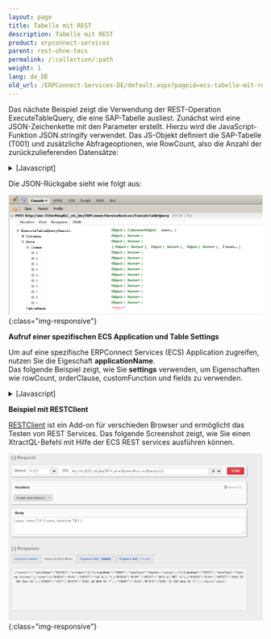 ```yaml
---
layout: page
title: Tabelle mit REST
description: Tabelle mit REST
product: erpconnect-services
parent: rest-ohne-tecs
permalink: /:collection/:path
weight: 1
lang: de_DE
old_url: /ERPConnect-Services-DE/default.aspx?pageid=ecs-tabelle-mit-rest
---
```


Das nächste Beispiel zeigt die Verwendung der REST-Operation ExecuteTableQuery, die eine SAP-Tabelle ausliest. Zunächst wird eine JSON-Zeichenkette mit den Parameter erstellt. Hierzu wird die JavaScript-Funktion JSON.stringify verwendet. Das JS-Objekt definiert die SAP-Tabelle (T001) und zusätzliche Abfrageoptionen, wie RowCount, also die Anzahl der zurückzulieferenden Datensätze:

<details>
<summary>[Javascript]</summary>
{% highlight javascript %}
var json = JSON.stringify({ tableName: 'T001', settings: { RowCount: 10 } }); 
$.ajax({ 
url: '/_vti_bin/ERPConnectServiceRest.svc/ExecuteTableQuery', 
type: 'POST', 
data: json, 
dataType: "json", 
contentType: 'application/json; charset=utf-8', 
success: function (data) { 
alert(data.ExecuteTableQueryResult.Rows.Items.length); 
} 
});
{% endhighlight %}
</details>

Die JSON-Rückgabe sieht wie folgt aus:

![ECS-JSON-Output](/img/content/ECS-JSON-Output.png){:class="img-responsive"}

**Aufruf einer spezifischen ECS Application und Table Settings**

Um auf eine spezifische ERPConnect Services (ECS) Application zugreifen, nutzen Sie die Eigeschaft **applicationName**.<br>
Das folgende Beispiel zeigt, wie Sie **settings** verwenden, um Eigenschaften wie rowCount, orderClause, customFunction und fields zu verwenden.


<details>
<summary>[Javascript]</summary>
{% highlight javascript %}
$(document).ready(function () {
           var json = JSON.stringify({
               applicationName: 'ECC',
               tableName: 'KNA1',
               settings: {
                   rowSkip:0,
                   rowCount: 100,
                   whereClause: "LAND1 = 'US'",
                   orderClause:'LAND1 DESC',
                   customfunction: 'Z_XTRACT_IS_TABLE',
                   useMultibyteExtraction: false,
                   fields: { items: ["KUNNR", "NAME1", "LAND1"] }
               }               
           });
 
           $.ajax({
               url: '/_vti_bin/ERPConnectServiceRest.svc/ExecuteTableQuery',
               type: 'POST',
               data: json,
               dataType: 'json',
               contentType: 'application/json; charset=utf-8',
               success: function (data) {
                   if (!data.error) {
                       alert('Rows No :' + data.result.rows.length);
                       //Sys.Debug.traceDump(data, 'data');
                   }
                   else {
                       alert("An error occured: " + data.error.type + ' ' + data.error.message + ' ' + data.error.strackTrace);
                   }
               },
               error: function(data){
                   alert("An error occured: " + data.status + ' ' + data.statusText + ' ' + data.responseText);               
               }
           });
{% endhighlight %}
</details>

**Beispiel mit RESTClient**

[RESTClient](http://restclient.net/) ist ein Add-on für verschieden Browser und ermöglicht das Testen von REST Services. Das folgende Screenshot zeigt, wie Sie einen XtractQL-Befehl mit Hilfe der ECS REST services ausführen können. 

![ECS-RESTClient-XQL](/img/content/ECS-RESTClient-XQL.png){:class="img-responsive"}